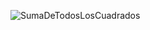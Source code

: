 ![SumaDeTodosLosCuadrados](https://github.com/Abdel03061/Apuntes-primer-parcial-Abdel/assets/130338988/eb187a61-38ef-4a84-9cf6-533c1e8e3890)
